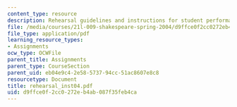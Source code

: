 ```yaml
---
content_type: resource
description: Rehearsal guidelines and instructions for student performance assignment.
file: /media/courses/21l-009-shakespeare-spring-2004/d9ffce0f2cc0272eb4ab087f35feb4ca_rehearsal_inst04.pdf
file_type: application/pdf
learning_resource_types:
- Assignments
ocw_type: OCWFile
parent_title: Assignments
parent_type: CourseSection
parent_uid: eb04e9c4-2e58-5737-94cc-51ac8607e8c8
resourcetype: Document
title: rehearsal_inst04.pdf
uid: d9ffce0f-2cc0-272e-b4ab-087f35feb4ca
---
```

